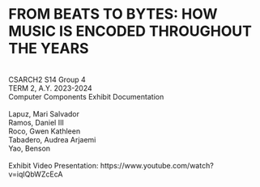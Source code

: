 <h1>FROM BEATS TO BYTES: HOW MUSIC IS ENCODED THROUGHOUT THE YEARS</h1><br>
CSARCH2 S14 Group 4<br>
TERM 2, A.Y. 2023-2024<br>
Computer Components Exhibit Documentation
<br><br>
Lapuz, Mari Salvador<br>
Ramos, Daniel III<br>
Roco, Gwen Kathleen<br>
Tabadero, Audrea Arjaemi<br>
Yao, Benson<br>
<br>
Exhibit Video Presentation: https://www.youtube.com/watch?v=iqIQbWZcEcA
